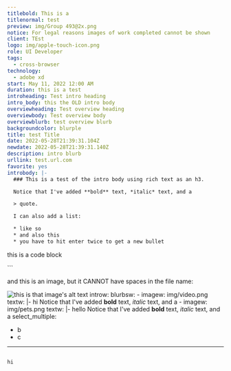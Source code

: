 ```yaml
---
titlebold: This is a
titlenormal: test
preview: img/Group 493@2x.png
notice: For legal reasons images of work completed cannot be shown
client: TEst
logo: img/apple-touch-icon.png
role: UI Developer
tags:
  - cross-browser
technology:
  - adobe xd
start: May 11, 2022 12:00 AM
duration: this is a test
introheading: Test intro heading
intro_body: this the OLD intro body
overviewheading: Test overview heading
overviewbody: Test overview body
overviewblurb: test overview blurb
backgroundcolor: blurple
title: test Title
date: 2022-05-28T21:39:31.104Z
newdate: 2022-05-28T21:39:31.140Z
description: intro blurb
urllink: test.url.com
favorite: yes
introbody: |-
  ### This is a test of the intro body using rich text as an h3.

  Notice that I've added **bold** text, *italic* text, and a 

  > quote.

  I can also add a list:

  * like so
  * and also this
  * you have to hit enter twice to get a new bullet

  ```
  <p>this is a code block</p>
  ```

  and this is an image, but it CANNOT have spaces in the file name:

  ![this is that image's alt text](img/ncdot-a11y2.png)
introw:
  blurbsw:
    - imagew: img/video.png
      textw: |-
        hi Notice that I've added **bold** text, *italic* text, and a 
    - imagew: img/pets.png
      textw: |-
        hello Notice that I've added **bold** text, *italic* text, and a 
select_multiple:
  - b
  - c
---
```

hi